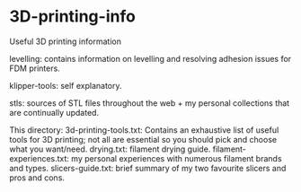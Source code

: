 # 3D-printing-info
Useful 3D printing information

levelling: contains information on levelling and resolving adhesion issues for FDM printers.

klipper-tools: self explanatory.

stls: sources of STL files throughout the web + my personal collections that are continually updated.

This directory:
3d-printing-tools.txt: Contains an exhaustive list of useful tools for 3D printing; not all are essential so you should pick and choose what you want/need.
drying.txt: filament drying guide.
filament-experiences.txt: my personal experiences with numerous filament brands and types.
slicers-guide.txt: brief summary of my two favourite slicers and pros and cons.
